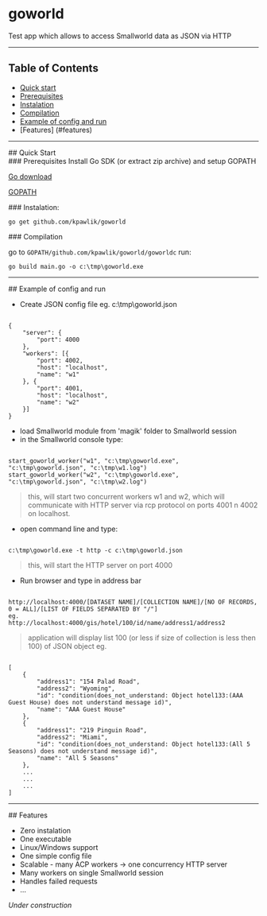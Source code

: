 # goworld

Test app which allows to access Smallworld data as JSON via HTTP

***

## Table of Contents
- [Quick start](#quick-start)
 - [Prerequisites](#prerequisites)
 - [Instalation](#instalation)
 - [Compilation](#compilation)
- [Example of config and run](#config)
- [Features] (#features)

***

<div id='quick-start'/>
## Quick Start

<div id='prerequisites'/>
### Prerequisites
Install Go SDK (or extract zip archive) and setup GOPATH

[Go download](https://golang.org/dl/)

[GOPATH](https://github.com/golang/go/wiki/GOPATH)

<div id='instalation'/>
### Instalation:

`go get github.com/kpawlik/goworld`
<div id='compilation'/>
### Compilation

go to `GOPATH/github.com/kpawlik/goworld/goworldc` run:

`go build main.go -o c:\tmp\goworld.exe`

***

<div id='config'/>
## Example of config and run

- Create JSON config file eg. c:\tmp\goworld.json

<pre><code>
{
	"server": {
		"port": 4000
	},
	"workers": [{
		"port": 4002,
		"host": "localhost",
		"name": "w1"
	}, {
		"port": 4001,
		"host": "localhost",
		"name": "w2"
	}]
}
</code></pre>

- load Smallworld module from 'magik' folder to Smallworld session
- in the Smallworld console type: 
<pre><code>
start_goworld_worker("w1", "c:\tmp\goworld.exe", "c:\tmp\goworld.json", "c:\tmp\w1.log")
start_goworld_worker("w2", "c:\tmp\goworld.exe", "c:\tmp\goworld.json", "c:\tmp\w2.log")
</code></pre>

> this, will start two concurrent workers w1 and w2, which will communicate with HTTP server via rcp protocol on ports 4001 n 4002 on localhost.

- open command line and type:
<pre><code>
c:\tmp\goworld.exe -t http -c c:\tmp\goworld.json
</code></pre>

> this, will start the HTTP server on port 4000

- Run browser and type in address bar
<pre><code>
http://localhost:4000/[DATASET NAME]/[COLLECTION NAME]/[NO OF RECORDS, 0 = ALL]/[LIST OF FIELDS SEPARATED BY "/"]
eg.
http://localhost:4000/gis/hotel/100/id/name/address1/address2
</code></pre>

> application will display list 100 (or less if size of collection is less then 100) of JSON object eg.

<pre><code>
[
	{
		"address1": "154 Palad Road",
		"address2": "Wyoming",
		"id": "condition(does_not_understand: Object hotel133:(AAA Guest House) does not understand message id)",
		"name": "AAA Guest House"
	},
	{
		"address1": "219 Pinguin Road",
		"address2": "Miami",
		"id": "condition(does_not_understand: Object hotel133:(All 5 Seasons) does not understand message id)",
		"name": "All 5 Seasons"
	},
	...
	...
	...
]
</code></pre>

***

<div id='features'/>
## Features 

- Zero instalation
- One executable 
- Linux/Windows support
- One simple config file
- Scalable - many ACP workers -> one concurrency HTTP server
- Many workers on single Smallworld session
- Handles failed requests
- ...

*Under construction*
